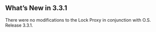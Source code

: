 ## What’s New in 3.3.1

There were no modifications to the Lock Proxy in conjunction with O.S. Release 3.3.1.